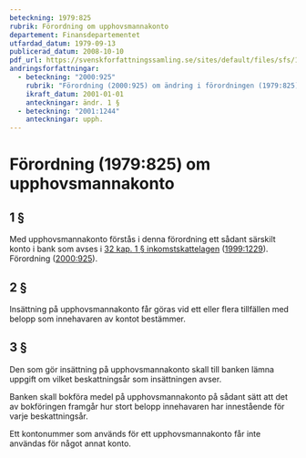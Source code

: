 ```yaml
---
beteckning: 1979:825
rubrik: Förordning om upphovsmannakonto
departement: Finansdepartementet
utfardad_datum: 1979-09-13
publicerad_datum: 2008-10-10
pdf_url: https://svenskforfattningssamling.se/sites/default/files/sfs/1979-09/SFS1979-825.pdf
andringsforfattningar:
  - beteckning: "2000:925"
    rubrik: "Förordning (2000:925) om ändring i förordningen (1979:825) om upphovsmannakonto"
    ikraft_datum: 2001-01-01
    anteckningar: ändr. 1 §
  - beteckning: "2001:1244"
    anteckningar: upph.
---
```


# Förordning (1979:825) om upphovsmannakonto

## 1 §

Med upphovsmannakonto förstås i denna förordning ett sådant särskilt konto i bank som avses i [32 kap. 1 § inkomstskattelagen](https://selex.se/eli/sfs/1999/1229#kap32.1) ([1999:1229](https://selex.se/eli/sfs/1999/1229)). Förordning ([2000:925](https://selex.se/eli/sfs/2000/925)).

## 2 §

Insättning på upphovsmannakonto får göras vid ett eller flera tillfällen med belopp som innehavaren av kontot bestämmer.

## 3 §

Den som gör insättning på upphovsmannakonto skall till banken lämna uppgift om vilket beskattningsår som insättningen avser.

Banken skall bokföra medel på upphovsmannakonto på sådant sätt att det av bokföringen framgår hur stort belopp innehavaren har innestående för varje beskattningsår.

Ett kontonummer som används för ett upphovsmannakonto får inte användas för något annat konto.
